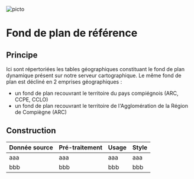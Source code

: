 ![picto](/doc/img/Logo_web-GeoCompiegnois.png)

# Fond de plan de référence

## Principe

Ici sont répertoriées les tables géographiques constituant le fond de plan dynamique présent sur notre serveur cartographique.
Le même fond de plan est décliné en 2 emprises géographiques :
- un fond de plan recouvrant le territoire du pays compiégnois (ARC, CCPE, CCLO)
- un fond de plan recouvrant le territoire de l'Agglomération de la Région de Compiègne (ARC)

## Construction

|Donnée source | Pré-traitement | Usage  | Style |
|:---|:---|:---|:---|  
|aaa|aaa|aaa|aaa|
|bbb|bbb|bbb|bbb|


